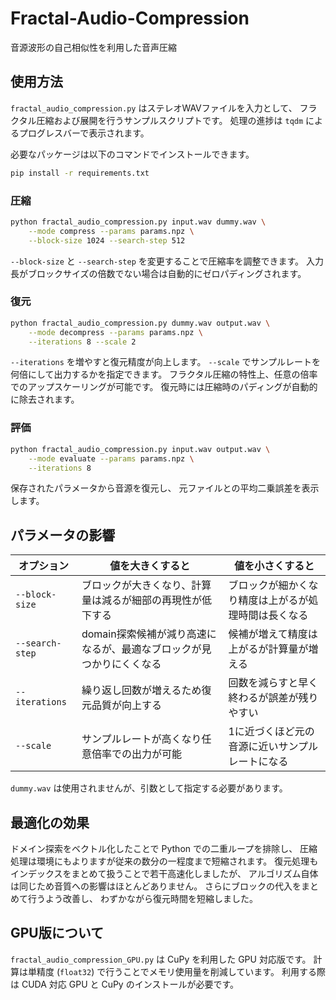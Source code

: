 # Fractal-Audio-Compression
音源波形の自己相似性を利用した音声圧縮

## 使用方法

`fractal_audio_compression.py` はステレオWAVファイルを入力として、
フラクタル圧縮および展開を行うサンプルスクリプトです。
処理の進捗は `tqdm` によるプログレスバーで表示されます。

必要なパッケージは以下のコマンドでインストールできます。

```bash
pip install -r requirements.txt
```


### 圧縮

```bash
python fractal_audio_compression.py input.wav dummy.wav \
    --mode compress --params params.npz \
    --block-size 1024 --search-step 512
```

`--block-size` と `--search-step` を変更することで圧縮率を調整できます。
入力長がブロックサイズの倍数でない場合は自動的にゼロパディングされます。

### 復元

```bash
python fractal_audio_compression.py dummy.wav output.wav \
    --mode decompress --params params.npz \
    --iterations 8 --scale 2
```

`--iterations` を増やすと復元精度が向上します。
`--scale` でサンプルレートを何倍にして出力するかを指定できます。
フラクタル圧縮の特性上、任意の倍率でのアップスケーリングが可能です。
復元時には圧縮時のパディングが自動的に除去されます。

### 評価

```bash
python fractal_audio_compression.py input.wav output.wav \
    --mode evaluate --params params.npz \
    --iterations 8
```

保存されたパラメータから音源を復元し、
元ファイルとの平均二乗誤差を表示します。

## パラメータの影響

| オプション | 値を大きくすると | 値を小さくすると |
|-----------|----------------|----------------|
| `--block-size` | ブロックが大きくなり、計算量は減るが細部の再現性が低下する | ブロックが細かくなり精度は上がるが処理時間は長くなる |
| `--search-step` | domain探索候補が減り高速になるが、最適なブロックが見つかりにくくなる | 候補が増えて精度は上がるが計算量が増える |
| `--iterations` | 繰り返し回数が増えるため復元品質が向上する | 回数を減らすと早く終わるが誤差が残りやすい |
| `--scale` | サンプルレートが高くなり任意倍率での出力が可能 | 1に近づくほど元の音源に近いサンプルレートになる |

`dummy.wav` は使用されませんが、引数として指定する必要があります。

## 最適化の効果

ドメイン探索をベクトル化したことで Python での二重ループを排除し、
圧縮処理は環境にもよりますが従来の数分の一程度まで短縮されます。
復元処理もインデックスをまとめて扱うことで若干高速化しましたが、
アルゴリズム自体は同じため音質への影響はほとんどありません。
さらにブロックの代入をまとめて行うよう改善し、
わずかながら復元時間を短縮しました。

## GPU版について

`fractal_audio_compression_GPU.py` は CuPy を利用した GPU 対応版です。
計算は単精度 (`float32`) で行うことでメモリ使用量を削減しています。
利用する際は CUDA 対応 GPU と CuPy のインストールが必要です。
